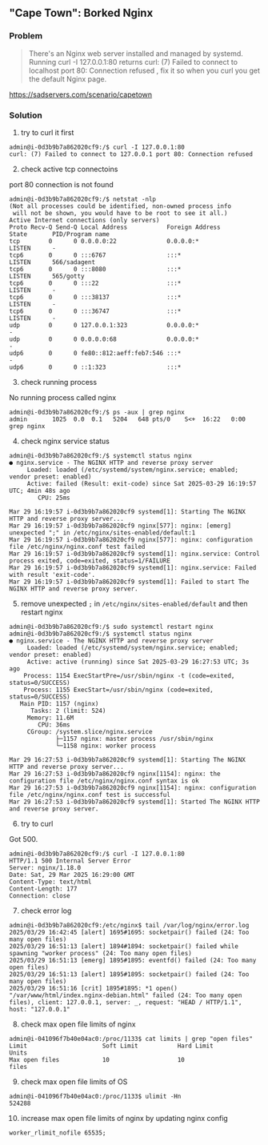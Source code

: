 ## "Cape Town": Borked Nginx

### Problem

> There's an Nginx web server installed and managed by systemd. Running curl -I 127.0.0.1:80 returns curl: (7) Failed to connect to localhost port 80: Connection refused , fix it so when you curl you get the default Nginx page.

https://sadservers.com/scenario/capetown

### Solution

1. try to curl it first

```
admin@i-0d3b9b7a862020cf9:/$ curl -I 127.0.0.1:80
curl: (7) Failed to connect to 127.0.0.1 port 80: Connection refused
```

2. check active tcp connectoins 

port 80 connection is not found

```
admin@i-0d3b9b7a862020cf9:/$ netstat -nlp
(Not all processes could be identified, non-owned process info
 will not be shown, you would have to be root to see it all.)
Active Internet connections (only servers)
Proto Recv-Q Send-Q Local Address           Foreign Address         State       PID/Program name    
tcp        0      0 0.0.0.0:22              0.0.0.0:*               LISTEN      -                   
tcp6       0      0 :::6767                 :::*                    LISTEN      566/sadagent        
tcp6       0      0 :::8080                 :::*                    LISTEN      565/gotty           
tcp6       0      0 :::22                   :::*                    LISTEN      -                   
tcp6       0      0 :::38137                :::*                    LISTEN      -                   
tcp6       0      0 :::36747                :::*                    LISTEN      -                   
udp        0      0 127.0.0.1:323           0.0.0.0:*                           -                   
udp        0      0 0.0.0.0:68              0.0.0.0:*                           -                   
udp6       0      0 fe80::812:aeff:feb7:546 :::*                                -                   
udp6       0      0 ::1:323                 :::*  
```

3. check running process

No running process called nginx

```
admin@i-0d3b9b7a862020cf9:/$ ps -aux | grep nginx 
admin       1025  0.0  0.1   5204   648 pts/0    S<+  16:22   0:00 grep nginx
```

4. check nginx service status

```
admin@i-0d3b9b7a862020cf9:/$ systemctl status nginx
● nginx.service - The NGINX HTTP and reverse proxy server
     Loaded: loaded (/etc/systemd/system/nginx.service; enabled; vendor preset: enabled)
     Active: failed (Result: exit-code) since Sat 2025-03-29 16:19:57 UTC; 4min 48s ago
        CPU: 25ms

Mar 29 16:19:57 i-0d3b9b7a862020cf9 systemd[1]: Starting The NGINX HTTP and reverse proxy server...
Mar 29 16:19:57 i-0d3b9b7a862020cf9 nginx[577]: nginx: [emerg] unexpected ";" in /etc/nginx/sites-enabled/default:1
Mar 29 16:19:57 i-0d3b9b7a862020cf9 nginx[577]: nginx: configuration file /etc/nginx/nginx.conf test failed
Mar 29 16:19:57 i-0d3b9b7a862020cf9 systemd[1]: nginx.service: Control process exited, code=exited, status=1/FAILURE
Mar 29 16:19:57 i-0d3b9b7a862020cf9 systemd[1]: nginx.service: Failed with result 'exit-code'.
Mar 29 16:19:57 i-0d3b9b7a862020cf9 systemd[1]: Failed to start The NGINX HTTP and reverse proxy server.
```

5. remove unexpected `;` in `/etc/nginx/sites-enabled/default` and then restart nginx

```
admin@i-0d3b9b7a862020cf9:/$ sudo systemctl restart nginx
admin@i-0d3b9b7a862020cf9:/$ systemctl status nginx
● nginx.service - The NGINX HTTP and reverse proxy server
     Loaded: loaded (/etc/systemd/system/nginx.service; enabled; vendor preset: enabled)
     Active: active (running) since Sat 2025-03-29 16:27:53 UTC; 3s ago
    Process: 1154 ExecStartPre=/usr/sbin/nginx -t (code=exited, status=0/SUCCESS)
    Process: 1155 ExecStart=/usr/sbin/nginx (code=exited, status=0/SUCCESS)
   Main PID: 1157 (nginx)
      Tasks: 2 (limit: 524)
     Memory: 11.6M
        CPU: 36ms
     CGroup: /system.slice/nginx.service
             ├─1157 nginx: master process /usr/sbin/nginx
             └─1158 nginx: worker process

Mar 29 16:27:53 i-0d3b9b7a862020cf9 systemd[1]: Starting The NGINX HTTP and reverse proxy server...
Mar 29 16:27:53 i-0d3b9b7a862020cf9 nginx[1154]: nginx: the configuration file /etc/nginx/nginx.conf syntax is ok
Mar 29 16:27:53 i-0d3b9b7a862020cf9 nginx[1154]: nginx: configuration file /etc/nginx/nginx.conf test is successful
Mar 29 16:27:53 i-0d3b9b7a862020cf9 systemd[1]: Started The NGINX HTTP and reverse proxy server.
```

6. try to curl

Got 500.

```
admin@i-0d3b9b7a862020cf9:/$ curl -I 127.0.0.1:80
HTTP/1.1 500 Internal Server Error
Server: nginx/1.18.0
Date: Sat, 29 Mar 2025 16:29:00 GMT
Content-Type: text/html
Content-Length: 177
Connection: close
```

7. check error log 

```
admin@i-0d3b9b7a862020cf9:/etc/nginx$ tail /var/log/nginx/error.log 
2025/03/29 16:42:45 [alert] 1695#1695: socketpair() failed (24: Too many open files)
2025/03/29 16:51:13 [alert] 1894#1894: socketpair() failed while spawning "worker process" (24: Too many open files)
2025/03/29 16:51:13 [emerg] 1895#1895: eventfd() failed (24: Too many open files)
2025/03/29 16:51:13 [alert] 1895#1895: socketpair() failed (24: Too many open files)
2025/03/29 16:51:16 [crit] 1895#1895: *1 open() "/var/www/html/index.nginx-debian.html" failed (24: Too many open files), client: 127.0.0.1, server: _, request: "HEAD / HTTP/1.1", host: "127.0.0.1"
```

8. check max open file limits of nginx

```
admin@i-041096f7b40e04ac0:/proc/1133$ cat limits | grep "open files"
Limit                     Soft Limit           Hard Limit           Units
Max open files            10                   10                   files
```

9. check max open file limits of OS

```
admin@i-041096f7b40e04ac0:/proc/1133$ ulimit -Hn
524288
```

10. increase max open file limits of nginx by updating nginx config

```
worker_rlimit_nofile 65535;
```
